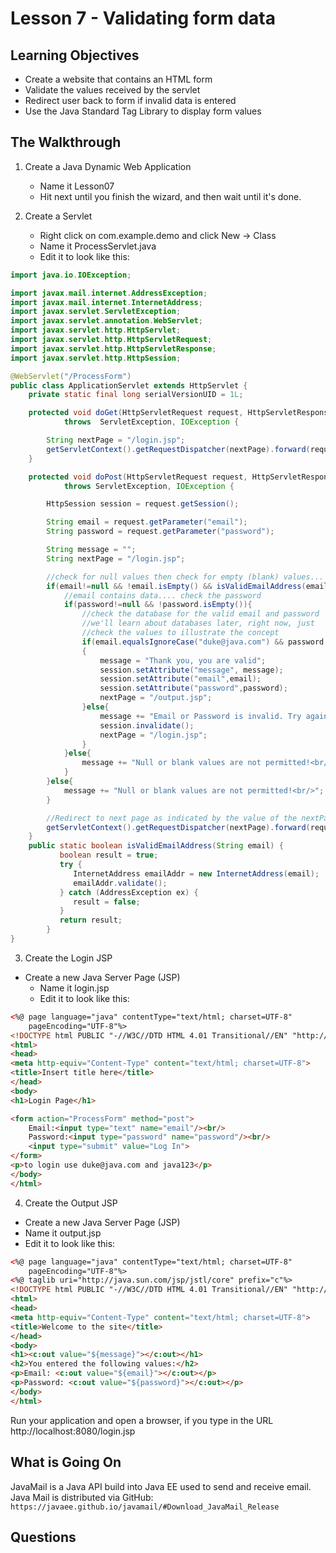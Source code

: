 <!-- enter lesson number and title below separated by hyphen-->
# Lesson 7 - Validating form data

## Learning Objectives
* Create a website that contains an HTML form
* Validate the values received by the servlet
* Redirect user back to form if invalid data is entered
* Use the Java Standard Tag Library to display form values

## The Walkthrough

1. Create a Java Dynamic Web Application
	* Name it Lesson07
	* Hit next until you finish the wizard, and then wait until it's done.    

2. Create a Servlet
	* Right click on com.example.demo and click New -> Class
	* Name it ProcessServlet.java
	* Edit it to look like this:

```java
import java.io.IOException;

import javax.mail.internet.AddressException;
import javax.mail.internet.InternetAddress;
import javax.servlet.ServletException;
import javax.servlet.annotation.WebServlet;
import javax.servlet.http.HttpServlet;
import javax.servlet.http.HttpServletRequest;
import javax.servlet.http.HttpServletResponse;
import javax.servlet.http.HttpSession;

@WebServlet("/ProcessForm")
public class ApplicationServlet extends HttpServlet {
	private static final long serialVersionUID = 1L;

	protected void doGet(HttpServletRequest request, HttpServletResponse response)
			throws	ServletException, IOException {

		String nextPage = "/login.jsp";
		getServletContext().getRequestDispatcher(nextPage).forward(request,response);
	}

	protected void doPost(HttpServletRequest request, HttpServletResponse response)
			throws ServletException, IOException {

		HttpSession session = request.getSession();

		String email = request.getParameter("email");
		String password = request.getParameter("password");

		String message = "";
		String nextPage = "/login.jsp";

		//check for null values then check for empty (blank) values... check null first!
		if(email!=null && !email.isEmpty() && isValidEmailAddress(email)){
			//email contains data.... check the password
			if(password!=null && !password.isEmpty()){
				//check the database for the valid email and password
				//we'll learn about databases later, right now, just
				//check the values to illustrate the concept
				if(email.equalsIgnoreCase("duke@java.com") && password.equals("java123"))
				{
					message = "Thank you, you are valid";  
					session.setAttribute("message", message);
					session.setAttribute("email",email);
					session.setAttribute("password",password);
					nextPage = "/output.jsp";
				}else{
					message += "Email or Password is invalid. Try again!<br/>";
					session.invalidate();
					nextPage = "/login.jsp";
				}
			}else{
				message += "Null or blank values are not permitted!<br/>";
			}
		}else{
			message += "Null or blank values are not permitted!<br/>";
		}

		//Redirect to next page as indicated by the value of the nextPage variable
		getServletContext().getRequestDispatcher(nextPage).forward(request,response);
	}
	public static boolean isValidEmailAddress(String email) {
		   boolean result = true;
		   try {
		      InternetAddress emailAddr = new InternetAddress(email);
		      emailAddr.validate();
		   } catch (AddressException ex) {
		      result = false;
		   }
		   return result;
		}
}
```

3. Create the Login JSP
  * Create a new Java Server Page (JSP)
	* Name it login.jsp
	* Edit it to look like this:

```html
<%@ page language="java" contentType="text/html; charset=UTF-8"
    pageEncoding="UTF-8"%>
<!DOCTYPE html PUBLIC "-//W3C//DTD HTML 4.01 Transitional//EN" "http://www.w3.org/TR/html4/loose.dtd">
<html>
<head>
<meta http-equiv="Content-Type" content="text/html; charset=UTF-8">
<title>Insert title here</title>
</head>
<body>
<h1>Login Page</h1>

<form action="ProcessForm" method="post">
    Email:<input type="text" name="email"/><br/>
    Password:<input type="password" name="password"/><br/>
    <input type="submit" value="Log In">
</form>
<p>to login use duke@java.com and java123</p>
</body>
</html>
```

4. Create the Output JSP
* Create a new Java Server Page (JSP)
* Name it output.jsp
* Edit it to look like this:
```html
<%@ page language="java" contentType="text/html; charset=UTF-8"
    pageEncoding="UTF-8"%>
<%@ taglib uri="http://java.sun.com/jsp/jstl/core" prefix="c"%>    
<!DOCTYPE html PUBLIC "-//W3C//DTD HTML 4.01 Transitional//EN" "http://www.w3.org/TR/html4/loose.dtd">
<html>
<head>
<meta http-equiv="Content-Type" content="text/html; charset=UTF-8">
<title>Welcome to the site</title>
</head>
<body>
<h1><c:out value="${message}"></c:out></h1>
<h2>You entered the following values:</h2>
<p>Email: <c:out value="${email}"></c:out></p>
<p>Password: <c:out value="${password}"></c:out></p>
</body>
</html>

```

Run your application and open a browser, if you type in the URL http://localhost:8080/login.jsp

## What is Going On
JavaMail is a Java API build into Java EE used to send and receive email. Java Mail is distributed via GitHub:
```https://javaee.github.io/javamail/#Download_JavaMail_Release```



## Questions
